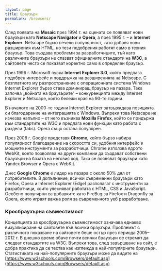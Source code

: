 ```yaml
---
layout: page
title: Браузъри
permalink: /browsers/
---
```


След появата на **Mosaic** през 1994 г. на сцената се появяват нови браузъри като **Netscape Navigator** и **Opera**, а през 1995 г. – и **Internet Explorer**. Netscape бързо печели популярност, като добавя нови разширения към HTML, но тези подобрения работят само в техния браузър. Това създава проблеми за разработчиците, тъй като различните браузъри не спазват официалните стандарти на **W3C**, а сайтовете често се показват коректно само в определен браузър.

През 1996 г. Microsoft пуска **Internet Explorer 3.0**, който предлага подобрен интерфейс и поддръжка на разширенията на Netscape. С безплатното му разпространение с операционната система Windows Internet Explorer бързо става доминиращ браузър на пазара. Така започва „войната на браузърите“ – конкуренцията между Internet Explorer и Netscape, която бележи края на 90-те години.

В началото на 2000-те години Internet Explorer затвърждава позицията си благодарение на интеграцията с Windows. Въпреки това Netscape не изчезва напълно – от него възниква **Mozilla Firefox**, който се придържа към стандартите на W3C и предлага нови функции като работа с раздели (tabs). Opera също остава популярен.

През 2008 г. Google представя **Chrome**, който бързо набира популярност благодарение на скоростта си, удобния интерфейс и мощните инструменти за разработчици. Chrome използва ядрото WebKit, което позволява на други компании да създават собствени браузъри на базата на неговия код. Така се появяват браузъри като Yandex Browser и Opera с WebKit.

Днес **Google Chrome** е лидер на пазара с около 50% дял от потребителите. В допълнение, всички съвременни браузъри като Firefox, Opera и Internet Explorer (Edge) разполагат с инструменти за разработчици, които улесняват работата с HTML, CSS и JavaScript. Особено популярни са добавките като FireBug за Firefox и Dragonfly за Opera, които играят важна роля за съвременното уеб разработване.

### **Кросбраузърна съвместимост**
Концепцията за кросбраузърна съвместимост означава еднакво визуализиране на сайтовете във всички браузъри. Проблемът с различното показване на сайтовете беше остър през периода 2005–2012 г. В днешно време обаче почти всички браузъри се стремят да следват стандартите на W3C. Въпреки това, след завършване на сайт, е добра практика да се тества как изглежда в най-популярните браузъри. Статистиката на най-популярните браузъри може да видите на [https://www.w3schools.com/Browsers/default.asp](https://www.w3schools.com/Browsers/default.asp)


